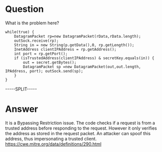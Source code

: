 # Question
 
What is the problem here?
 
```
while(true) {
	DatagramPacket rp=new DatagramPacket(rData,rData.length);
	outSock.receive(rp);
	String in = new String(p.getData(),0, rp.getLength());
	InetAddress clientIPAddress = rp.getAddress();
	int port = rp.getPort();
	if (isTrustedAddress(clientIPAddress) & secretKey.equals(in)) {
		out = secret.getBytes();
		DatagramPacket sp =new DatagramPacket(out,out.length, IPAddress, port); outSock.send(sp);
	}
}
```

-----SPLIT-----
 
# Answer

It is a Bypassing Restriction issue. The code checks if a request is from a trusted address before responding to the request. However it only verifies the address as stored in the request packet. An attacker can spoof this address, thus impersonating a trusted client. https://cwe.mitre.org/data/definitions/290.html